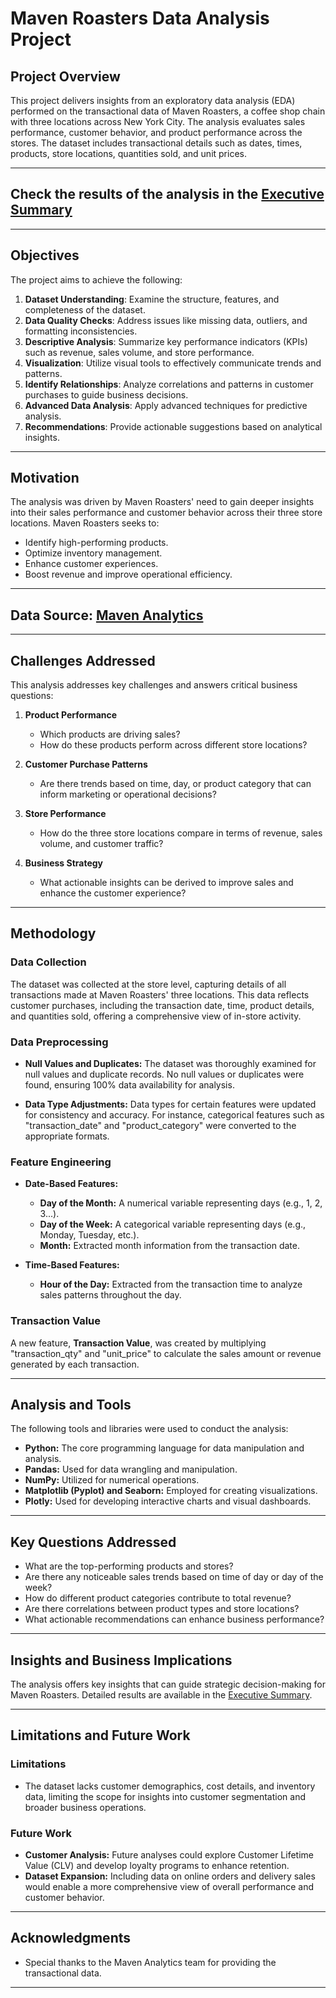# Maven Roasters Data Analysis Project

## Project Overview
This project delivers insights from an exploratory data analysis (EDA) performed on the transactional data of Maven Roasters, a coffee shop chain with three locations across New York City. The analysis evaluates sales performance, customer behavior, and product performance across the stores. The dataset includes transactional details such as dates, times, products, store locations, quantities sold, and unit prices.

---

## Check the results of the analysis in the [Executive Summary](https://github.com/mayur-de/EDA-Coffee-Shop-Sales/blob/main/Executive%20Summary%20-%20EDA%20Coffee%20Shop%20Sales.pdf)
---

## Objectives
The project aims to achieve the following:

1. **Dataset Understanding**: Examine the structure, features, and completeness of the dataset.
2. **Data Quality Checks**: Address issues like missing data, outliers, and formatting inconsistencies.
3. **Descriptive Analysis**: Summarize key performance indicators (KPIs) such as revenue, sales volume, and store performance.
4. **Visualization**: Utilize visual tools to effectively communicate trends and patterns.
5. **Identify Relationships**: Analyze correlations and patterns in customer purchases to guide business decisions.
6. **Advanced Data Analysis**: Apply advanced techniques for predictive analysis.
7. **Recommendations**: Provide actionable suggestions based on analytical insights.

---

## Motivation
The analysis was driven by Maven Roasters' need to gain deeper insights into their sales performance and customer behavior across their three store locations. Maven Roasters seeks to:

- Identify high-performing products.
- Optimize inventory management.
- Enhance customer experiences.
- Boost revenue and improve operational efficiency.

---

## Data Source: [Maven Analytics](https://mavenanalytics.io/data-playground)

---

## Challenges Addressed
This analysis addresses key challenges and answers critical business questions:

1. **Product Performance**  
   - Which products are driving sales?
   - How do these products perform across different store locations?

2. **Customer Purchase Patterns**  
   - Are there trends based on time, day, or product category that can inform marketing or operational decisions?

3. **Store Performance**  
   - How do the three store locations compare in terms of revenue, sales volume, and customer traffic?

4. **Business Strategy**  
   - What actionable insights can be derived to improve sales and enhance the customer experience?

---
## Methodology

### Data Collection
The dataset was collected at the store level, capturing details of all transactions made at Maven Roasters' three locations. This data reflects customer purchases, including the transaction date, time, product details, and quantities sold, offering a comprehensive view of in-store activity.

### Data Preprocessing

- **Null Values and Duplicates:** The dataset was thoroughly examined for null values and duplicate records. No null values or duplicates were found, ensuring 100% data availability for analysis.
  
- **Data Type Adjustments:** Data types for certain features were updated for consistency and accuracy. For instance, categorical features such as "transaction_date" and "product_category" were converted to the appropriate formats.

### Feature Engineering

- **Date-Based Features:** 
  - **Day of the Month:** A numerical variable representing days (e.g., 1, 2, 3...).
  - **Day of the Week:** A categorical variable representing days (e.g., Monday, Tuesday, etc.).
  - **Month:** Extracted month information from the transaction date.

- **Time-Based Features:** 
  - **Hour of the Day:** Extracted from the transaction time to analyze sales patterns throughout the day.

### Transaction Value
A new feature, **Transaction Value**, was created by multiplying "transaction_qty" and "unit_price" to calculate the sales amount or revenue generated by each transaction.

---

## Analysis and Tools

The following tools and libraries were used to conduct the analysis:

- **Python:** The core programming language for data manipulation and analysis.
- **Pandas:** Used for data wrangling and manipulation.
- **NumPy:** Utilized for numerical operations.
- **Matplotlib (Pyplot) and Seaborn:** Employed for creating visualizations.
- **Plotly:** Used for developing interactive charts and visual dashboards.

---

## Key Questions Addressed

- What are the top-performing products and stores?
- Are there any noticeable sales trends based on time of day or day of the week?
- How do different product categories contribute to total revenue?
- Are there correlations between product types and store locations?
- What actionable recommendations can enhance business performance?

---

## Insights and Business Implications

The analysis offers key insights that can guide strategic decision-making for Maven Roasters. Detailed results are available in the [Executive Summary](https://github.com/mayur-de/EDA-Coffee-Shop-Sales/blob/main/Executive%20Summary%20-%20EDA%20Coffee%20Shop%20Sales.pdf).

---

## Limitations and Future Work

### Limitations
- The dataset lacks customer demographics, cost details, and inventory data, limiting the scope for insights into customer segmentation and broader business operations.

### Future Work
- **Customer Analysis:** Future analyses could explore Customer Lifetime Value (CLV) and develop loyalty programs to enhance retention.
- **Dataset Expansion:** Including data on online orders and delivery sales would enable a more comprehensive view of overall performance and customer behavior.

---

## Acknowledgments

- Special thanks to the Maven Analytics team for providing the transactional data.

---
